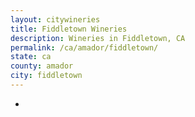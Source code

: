 ```yaml
---
layout: citywineries
title: Fiddletown Wineries
description: Wineries in Fiddletown, CA
permalink: /ca/amador/fiddletown/
state: ca
county: amador
city: fiddletown
---
```

-
